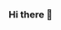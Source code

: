### Hi there 👋

<!--
**nguyxnhung20/nguyxnhung20** is a ✨ _special_ ✨ repository because its `README.md` (this file) appears on your GitHub profile.

Here are some ideas to get you started:

- 👋 Hi, I’m @nguyxnhung20
- 🌱 I’m interested in coding
- <a href="https://www.facebook.com/omegakhoa" rel="nofollow">How to reach me?</a>
